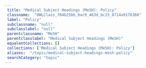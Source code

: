 ```yaml
--- 
 title: "Medical Subject Headings (MeSH): Policy" 
 classname:  "OWLClass_784b25bb_6ac9_463d_bc15_8714a9176366" 
 label: "Policy" 
 subclassname: "null" 
 subclasslabel: "null" 
 parentclassname: "MeSH" 
 parentclasslabel: "Medical Subject Headings (MeSH)" 
 equalentCollections: [] 
 collections: ['Medical Subject Headings (MeSH): Policy']
 aliases:  "/topic/medical-subject-headings-mesh-policy"  
 searchCategory: "topic" 
---
```

